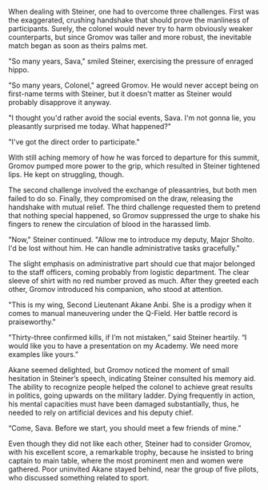 When dealing with Steiner, one had to overcome three challenges. First was the exaggerated, crushing handshake that should prove the manliness of participants. Surely, the colonel would never try to harm obviously weaker counterparts, but since Gromov was taller and more robust, the inevitable match began as soon as theirs palms met.

"So many years, Sava," smiled Steiner, exercising the pressure of enraged hippo.

"So many years, Colonel," agreed Gromov. He would never accept being on first-name terms with Steiner, but it doesn't matter as Steiner would probably disapprove it anyway.

"I thought you'd rather avoid the social events, Sava. I'm not gonna lie, you pleasantly surprised me today. What happened?"

"I've got the direct order to participate."

With still aching memory of how he was forced to departure for this summit, Gromov pumped more power to the grip, which resulted in Steiner tightened lips. He kept on struggling, though.

The second challenge involved the exchange of pleasantries, but both men failed to do so.
Finally, they compromised on the draw, releasing the handshake with mutual relief. The third challenge requested them to pretend that nothing special happened, so Gromov suppressed the urge to shake his fingers to renew the circulation of blood in the harassed limb.

"Now," Steiner continued. "Allow me to introduce my deputy, Major Sholto. I'd be lost without him. He can handle administrative tasks gracefully."

The slight emphasis on administrative part should cue that major belonged to the staff officers, coming probably from logistic department. The clear sleeve of shirt with no red number proved as much.
After they greeted each other, Gromov introduced his companion, who stood at attention.

"This is my wing, Second Lieutenant Akane Anbi. She is a prodigy when it comes to manual maneuvering under the Q-Field. Her battle record is praiseworthy."

"Thirty-three confirmed kills, if I’m not mistaken,” said Steiner heartily. “I would like you to have a presentation on my Academy. We need more examples like yours.”

Akane seemed delighted, but Gromov noticed the moment of small hesitation in Steiner’s speech, indicating Steiner consulted his memory aid. The ability to recognize people helped the colonel to achieve great results in politics, going upwards on the military ladder. Dying frequently in action, his mental capacities must have been damaged substantially, thus, he needed to rely on artificial devices and his deputy chief.

“Come, Sava. Before we start, you should meet a few friends of mine.”

Even though they did not like each other, Steiner had to consider Gromov, with his excellent score, a remarkable trophy, because he insisted to bring captain to main table, where the most prominent men and women were gathered. Poor uninvited Akane stayed behind, near the group of five pilots, who discussed something related to sport.